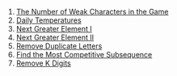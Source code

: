1) [The Number of Weak Characters in the Game](https://leetcode.com/problems/the-number-of-weak-characters-in-the-game/)
2) [Daily Temperatures](https://leetcode.com/problems/daily-temperatures/)
3) [Next Greater Element I](https://leetcode.com/problems/next-greater-element-i/)
4) [Next Greater Element II](https://leetcode.com/problems/next-greater-element-ii/)
5) [Remove Duplicate Letters](https://leetcode.com/problems/remove-duplicate-letters/description/)
6) [Find the Most Competitive Subsequence](https://leetcode.com/problems/find-the-most-competitive-subsequence/description/)
7) [Remove K Digits](https://leetcode.com/problems/remove-k-digits/description/)
